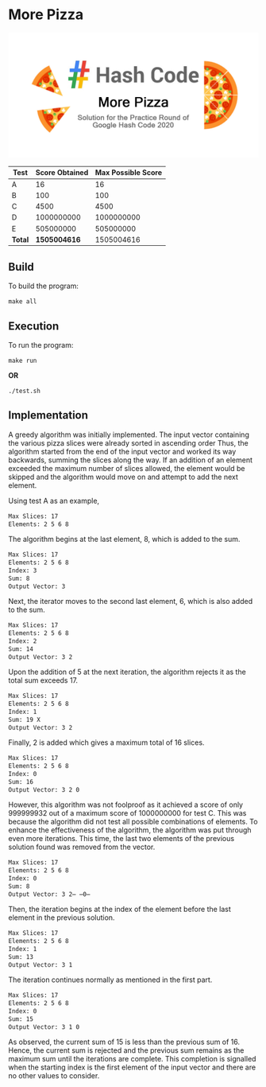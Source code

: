 # More Pizza

![alt text](https://raw.githubusercontent.com/cwlroda/Google-Hash-Code-2020/master/images/More%20Pizza.jpg "More Pizza")

| Test | Score Obtained | Max Possible Score |
| ---- | ---------- | ---------- |
| A    | 16         | 16         |
| B    | 100        | 100        |
| C    | 4500       | 4500       |
| D    | 1000000000 | 1000000000 |
| E    | 505000000  | 505000000  |
| **Total** | **1505004616** | 1505004616 |

## Build
To build the program:
```
make all
```

## Execution
To run the program:
```
make run
```
**OR**
```
./test.sh
```

## Implementation
A greedy algorithm was initially implemented. The input vector containing the various pizza slices were already sorted in ascending order Thus, the algorithm started from the end of the input vector and worked its way backwards, summing the slices along the way. If an addition of an element exceeded the maximum number of slices allowed, the element would be skipped and the algorithm would move on and attempt to add the next element.

Using test A as an example,

```
Max Slices: 17
Elements: 2 5 6 8
```

The algorithm begins at the last element, 8, which is added to the sum.

```
Max Slices: 17
Elements: 2 5 6 8
Index: 3
Sum: 8
Output Vector: 3
```

Next, the iterator moves to the second last element, 6, which is also added to the sum.

```
Max Slices: 17
Elements: 2 5 6 8
Index: 2
Sum: 14
Output Vector: 3 2
```

Upon the addition of 5 at the next iteration, the algorithm rejects it as the total sum exceeds 17.

```
Max Slices: 17
Elements: 2 5 6 8
Index: 1
Sum: 19 X
Output Vector: 3 2
```

Finally, 2 is added which gives a maximum total of 16 slices.

```
Max Slices: 17
Elements: 2 5 6 8
Index: 0
Sum: 16
Output Vector: 3 2 0
```

However, this algorithm was not foolproof as it achieved a score of only 999999932 out of a maximum score of 1000000000 for test C. This was because the algorithm did not test all possible combinations of elements. To enhance the effectiveness of the algorithm, the algorithm was put through even more iterations. This time, the last two elements of the previous solution found was removed from the vector.

```
Max Slices: 17
Elements: 2 5 6 8
Index: 0
Sum: 8
Output Vector: 3 2̶ ̶0̶
```

Then, the iteration begins at the index of the element before the last element in the previous solution.

```
Max Slices: 17
Elements: 2 5 6 8
Index: 1
Sum: 13
Output Vector: 3 1
```

The iteration continues normally as mentioned in the first part.

```
Max Slices: 17
Elements: 2 5 6 8
Index: 0
Sum: 15
Output Vector: 3 1 0
```

As observed, the current sum of 15 is less than the previous sum of 16. Hence, the current sum is rejected and the previous sum remains as the maximum sum until the iterations are complete. This completion is signalled when the starting index is the first element of the input vector and there are no other values to consider.
